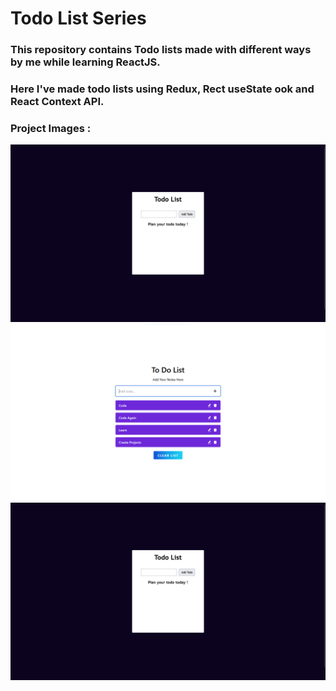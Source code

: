 # Todo List Series

### This repository contains Todo lists made with different ways by me while learning ReactJS.
### Here I've made todo lists using Redux, Rect useState ook and React Context API.

### __Project Images :__

![Project Preview Image](./todo-app-states/public/preview.png)
![Project Preview Image](./todo-app-context/preview.png)
![Project Preview Image](./todo-app-redux//public/preview.png)
